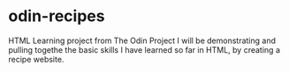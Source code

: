 # odin-recipes
HTML Learning project from The Odin Project
I will be demonstrating and pulling togethe the basic
skills I have learned so far in HTML, by creating a
recipe website.
